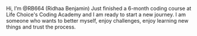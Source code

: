 Hi, I’m @RB664 (Ridhaa Benjamin)
Just finished a 6-month coding course at Life Choice's Coding Academy and I am ready to start a new journey. I am someone who wants to better myself, enjoy challenges, enjoy learning new things and trust the process.
